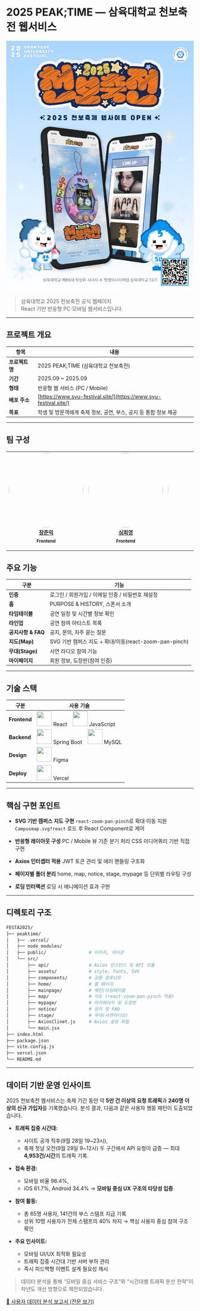# 2025 PEAK;TIME — 삼육대학교 천보축전 웹서비스

<img src="/public/images/Insta.png" width="600" alt="축제 홍보 인스타 이미지" />

> 삼육대학교 2025 천보축전 공식 웹페이지<br/>
> React 기반 반응형 PC·모바일 웹서비스입니다.


---

## 프로젝트 개요

| 항목        | 내용                                                               |
| --------- | ---------------------------------------------------------------- |
| **프로젝트명** | 2025 PEAK;TIME (삼육대학교 천보축전)                                      |
| **기간**    | 2025.09 ~ 2025.09                                                |
| **형태**    | 반응형 웹 서비스 (PC / Mobile)                                          |
| **배포 주소** | [https://www.syu-festival.site/](https://www.syu-festival.site/) |
| **목표**    | 학생 및 방문객에게 축제 정보, 공연, 부스, 공지 등 통합 정보 제공                          |

---

## 팀 구성

<div align="center">

| <img src="https://avatars.githubusercontent.com/No4hh4oN" width="200" height="200" style="border-radius:50%"/><br/>[장준익](https://github.com/No4hh4oN)<br/><sub>Frontend</sub> | <img src="https://avatars.githubusercontent.com/heeyoung00" width="200" height="200" style="border-radius:50%"/><br/>[심희영](https://github.com/heeyoung00)<br/><sub>Frontend</sub> | <img src="https://avatars.githubusercontent.com/GyoseungKu" width="200" height="200" style="border-radius:50%"/><br/>[구교승](https://github.com/GyoseungKu)<br/><sub>Backend</sub> | <img src="https://placehold.co/80x80?text=NH" width="200" height="200" style="border-radius:50%"/><br/>임나현<br/><sub>Design</sub> |
| :-------------------------------------------------------------------------------------------------------------------------------------------------------------------------: | :-----------------------------------------------------------------------------------------------------------------------------------------------------------------------------: | :----------------------------------------------------------------------------------------------------------------------------------------------------------------------------: | :----------------------------------------------------------------------------------------------------------------------------: |

</div>

---

## 주요 기능

| 구분             | 기능                                          |
| -------------- | ------------------------------------------- |
| **인증**         | 로그인 / 회원가입 / 이메일 인증 / 비밀번호 재설정              |
| **홈**          | PURPOSE & HISTORY, 스폰서 소개                   |
| **타임테이블**      | 공연 일정 및 시간별 정보 확인                           |
| **라인업**        | 공연 참여 아티스트 목록                               |
| **공지사항 & FAQ** | 공지, 문의, 자주 묻는 질문                            |
| **지도(Map)**    | SVG 기반 캠퍼스 지도 + 확대/이동(react-zoom-pan-pinch) |
| **무대(Stage)**  | 사연 라디오 참여 기능                                |
| **마이페이지**      | 회원 정보, 도장판(참여 인증)                           |

---

## 기술 스택

| 구분           | 사용 기술                                                                                                                                                                                                                                                         |
| ------------ | ------------------------------------------------------------------------------------------------------------------------------------------------------------------------------------------------------------------------------------------------------------- |
| **Frontend** | <img src="https://cdn.jsdelivr.net/gh/devicons/devicon/icons/react/react-original.svg" width="40" height="40"/> React    <img src="https://cdn.jsdelivr.net/gh/devicons/devicon/icons/javascript/javascript-original.svg" width="40" height="40"/> JavaScript |
| **Backend**  | <img src="https://cdn.jsdelivr.net/gh/devicons/devicon/icons/spring/spring-original.svg" width="40" height="40"/> Spring Boot    <img src="https://cdn.jsdelivr.net/gh/devicons/devicon/icons/mysql/mysql-original.svg" width="40" height="40"/> MySQL        |
| **Design**   | <img src="https://cdn.jsdelivr.net/gh/devicons/devicon/icons/figma/figma-original.svg" width="40" height="40"/> Figma                                                                                                                                         |
| **Deploy**   | <img src="https://cdn.jsdelivr.net/gh/devicons/devicon/icons/vercel/vercel-original.svg" width="40" height="40"/> Vercel                                                                                                                                      |

---

## 핵심 구현 포인트

* **SVG 기반 캠퍼스 지도 구현**
  `react-zoom-pan-pinch`로 확대·이동 지원
  `Campusmap.svg?react` 로드 후 React Component로 제어

* **반응형 레이아웃 구성**
  PC / Mobile 뷰 기준 분기 처리
  CSS 미디어쿼리 기반 직접 구현

* **Axios 인터셉터 적용**
  JWT 토큰 관리 및 에러 핸들링 구조화

* **페이지별 폴더 분리**
  home, map, notice, stage, mypage 등 단위별 라우팅 구성

* **로딩 인터랙션**
  로딩 시 애니메이션 효과 구현

---

## 디렉토리 구조

```bash
FESTA2025/
├── peaktime/
│   ├── .vercel/
│   ├── node_modules/
│   ├── public/                # 이미지, 아이콘
│   └── src/
│       ├── api/               # Axios 인스턴스 및 API 모듈
│       ├── assets/            # style, fonts, SVG
│       ├── components/        # 공통 컴포넌트
│       ├── home/              # 홈 페이지
│       ├── mainpage/          # 메인/타임테이블
│       ├── map/               # 지도 (react-zoom-pan-pinch 적용)
│       ├── mypage/            # 마이페이지 및 도장판
│       ├── notice/            # 공지 및 FAQ
│       ├── stage/             # 무대(사연라디오)
│       ├── AxiosClinet.js     # Axios 설정 파일
│       └── main.jsx
├── index.html
├── package.json
├── vite.config.js
├── vercel.json
└── README.md
```

<!-- ---

## 시연 영상

[YouTube 보기](https://www.youtube.com/watch?v=UCfE8hISmPw) -->

---

## 데이터 기반 운영 인사이트

2025 천보축전 웹서비스는 축제 기간 동안 약 **5만 건 이상의 요청 트래픽**과 **240명 이상의 신규 가입자**를 기록했습니다.
분석 결과, 다음과 같은 사용자 행동 패턴이 도출되었습니다.

* **트래픽 집중 시간대:**

  * 사이트 공개 직후(9월 28일 19~23시),
  * 축제 첫날 오전(9월 29일 9~12시)
    두 구간에서 API 요청이 급증 — 최대 **4,953건/시간**의 트래픽 기록.
* **접속 환경:**

  * 모바일 비율 96.4%,
  * iOS 61.7%, Android 34.4% → **모바일 중심 UX 구조의 타당성 입증**
* **참여 활동:**

  * 총 65명 사용자, 141건의 부스 스탬프 지급 기록
  * 상위 10명 사용자가 전체 스탬프의 40% 차지 → 핵심 사용자 중심 참여 구조 확인
* **주요 인사이트:**

  * 모바일 UI/UX 최적화 필요성
  * 트래픽 집중 시간대 기반 서버 부하 관리
  * 즉시 피드백형 이벤트 설계 필요성 제시

> 데이터 분석을 통해 “모바일 중심 서비스 구조”와 “시간대별 트래픽 분산 전략”이 차년도 개선 방향으로 제안되었습니다.

[📑 사용자 데이터 분석 보고서 (전문 보기)](https://drive.google.com/file/d/1r1PdZoBVZmjDfvHH1Q8lrjwAAS0Bx6cb/view?usp=sharing)
